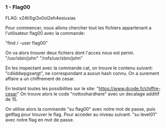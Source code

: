 ### 1 - Flag00

FLAG: x24ti5gi3x0ol2eh4esiuxias

Pour commencer, nous allons chercher tout les fichiers appartenant a l'utilisateur flag00 avec la commande:

"find / -user flag00"

On va alors trouver deux fichiers dont l'acces nous est permi.
"/usr/sbin/john"
"/rofs/usr/sbin/john"

En les inspectant avec la commande cat, on trouve le contenu suivant: "cdiiddwpgswtgt", ne correspondant a aucun hash connu.
On a surement affaire a un chiffrement de cesar.

En testant toutes les possibilites sur le site: "https://www.dcode.fr/chiffre-cesar"
On trouve alors le code "nottoohardhere" avec un decalage additif de 15.

On utilise alors la commande "su flag00" avec notre mot de passe, puis getflag pour trouver le flag.
Pour acceder au niveau suivant: "su level01" avec notre flag en mot de passe.

